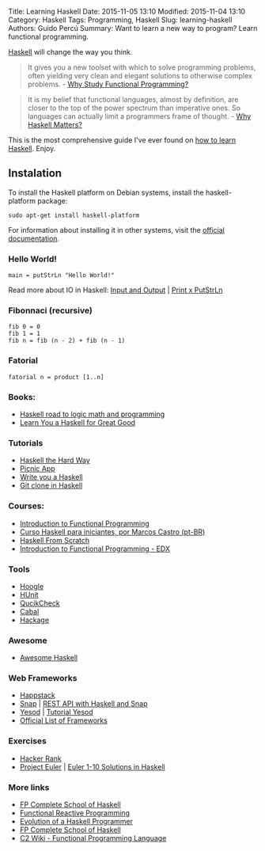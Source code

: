 Title: Learning Haskell
Date:  2015-11-05 13:10
Modified:  2015-11-04 13:10
Category: Haskell
Tags: Programming, Haskell
Slug: learning-haskell
Authors: Guido Percú
Summary: Want to learn a new way to program? Learn functional programming.

[Haskell][22d3c8cd] will change the way you think.

> It gives you a new toolset with which to solve programming problems, often yielding very clean and elegant solutions to otherwise complex problems. - [Why Study Functional Programming?](https://acm.wustl.edu/functional/whyfp.php)

>  It is my belief that functional languages, almost by definition, are closer to the top of the power spectrum than imperative ones. So languages can actually limit a programmers frame of thought. - [Why Haskell Matters?](https://wiki.haskell.org/Why_Haskell_matters)

This is the most comprehensive guide I've ever found on [how to learn Haskell](http://stackoverflow.com/questions/1012573/getting-started-with-haskell). Enjoy.

## Instalation

To install the Haskell platform on Debian systems, install the haskell-platform package:

    sudo apt-get install haskell-platform

 For information about installing it in other systems, visit the [official documentation][5ad2a93d].

 ### Hello World!

    main = putStrLn "Hello World!"

 Read more about IO in Haskell: [Input and Output][457a6d0d] | [Print x PutStrLn][f3155ad0]

 ### Fibonnaci (recursive)

    fib 0 = 0
    fib 1 = 1
    fib n = fib (n - 2) + fib (n - 1)

 ### Fatorial

    fatorial n = product [1..n]

### Books:
- [Haskell road to logic math and programming](http://www.amazon.com/Haskell-Programming-Second-Edition-Computing/dp/0954300696)
- [Learn You a Haskell for Great Good](http://learnyouahaskell.com/)

### Tutorials
- [Haskell the Hard Way](http://yannesposito.com/Scratch/en/blog/Haskell-the-Hard-Way/)
- [Picnic App](http://lisperati.com/haskell/)
- [Write you a Haskell](http://dev.stephendiehl.com/fun/)
- [Git clone in Haskell](http://stefan.saasen.me/articles/git-clone-in-haskell-from-the-bottom-up/)

### Courses:
- [Introduction to Functional Programming](https://www.edx.org/course/introduction-functional-programming-delftx-fp101x-0)
- [Curso Haskell para iniciantes, por Marcos Castro (pt-BR)](https://www.youtube.com/playlist?list=PL8eBmR3QtPL3pDzQpwPYfWQ4NEPGu6j7z)
- [Haskell From Scratch](https://www.youtube.com/playlist?list=PLxj9UAX4Em-Ij4TKwKvo-SLp-Zbv-hB4B)
- [Introduction to Functional Programming - EDX](https://www.edx.org/course/introduction-functional-programming-delftx-fp101x#.VDWTHFRdUsp)

### Tools
 - [Hoogle](http://www.haskell.org/hoogle/)
 - [HUnit](https://hackage.haskell.org/package/HUnit)
 - [QucikCheck](http://hackage.haskell.org/package/QuickCheck)
 - [Cabal](http://www.haskell.org/cabal/)
 - [Hackage](http://hackage.haskell.org/)

### Awesome
 - [Awesome Haskell](https://github.com/krispo/awesome-haskell)

### Web Frameworks
 - [Happstack](http://happstack.com/page/view-page-slug/1/happstack)
 - [Snap](http://snapframework.com/) | [REST API with Haskell and Snap](https://robots.thoughtbot.com/a-rest-api-with-haskell-and-snap)
 - [Yesod](http://www.yesodweb.com/) | [Tutorial Yesod](http://yannesposito.com/Scratch/en/blog/Yesod-tutorial-for-newbies/)
 - [Official List of Frameworks](http://www.haskell.org/haskellwiki/Web/Frameworks)

### Exercises
 - [Hacker Rank](http://www.hackerrank.com/)
 - [Project Euler](https://projecteuler.net/) | [Euler 1-10 Solutions in Haskell](https://wiki.haskell.org/Euler_problems/1_to_10)

### More links
 - [FP Complete School of Haskell](https://www.fpcomplete.com/school)
 - [Functional Reactive Programming](https://wiki.haskell.org/Functional_Reactive_Programming)
 - [Evolution of a Haskell Programmer](http://www.willamette.edu/~fruehr/haskell/evolution.html)
 - [FP Complete School of Haskell](https://www.fpcomplete.com/school)
 - [C2 Wiki - Functional Programming Language](http://c2.com/cgi/wiki?FunctionalProgrammingLanguage)

  [22d3c8cd]: https://www.haskell.org/ "Haskell Language"
  [5ad2a93d]: http://www.haskell.org/platform/ "Haskell platform installation guide"

  [457a6d0d]: http://learnyouahaskell.com/input-and-output "Learn Yourself a Haskell - Input and Output"
  [f3155ad0]: https://stackoverflow.com/questions/19288652/difference-between-print-and-putstrln-in-haskell "Stackoverflow: Differences between Print and PutStrLn"
